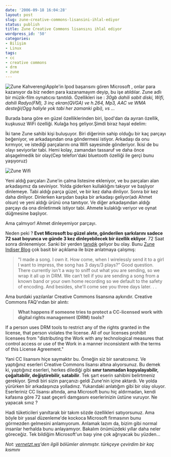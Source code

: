```yaml
---
date: '2006-09-18 16:04:28'
layout: post
slug: zune-creative-commons-lisansini-ihlal-ediyor
status: publish
title: Zune Creative Commons lisansını ihlal ediyor
wordpress_id: '50'
categories:
- Bilişim
- Linux
tags:
- cc
- creative commons
- drm
- zune
---
```


![Zune Kahverengi](http://www.sfgate.com/blogs/images/sfgate/techchron/2006/09/14/zune300x193.jpg)Apple'in Ipod başarısını gören Microsoft , onlar para kazanıyor da biz neden para kazanamayım deyip, bu işe atıldılar. Zune adlı bir müzik-film oynatıcısı tanıtıldı. Özellikleri ise : _30gb dahili sabit diski, Wifi, dahili Radyo(FM), 3 inç ekran(QVGA) ve h.264, Mp3, AAC ve WMA desteği(Ogg haliyle yok tabi her zamanki gibi), vs ..._

Burada bana göre en güzel özelliklerinden biri, Ipod'dan da ayıran özellik, kuşkusuz WiFi özelliği.
Kulağa hoş geliyor.Şimdi biraz hayal edelim: 

 

İki tane Zune sahibi kişi buluşuyor. Biri diğerinin sahip olduğu bir kaç  parçayı beğeniyor, ve arkadaşından ona göndermesi istiyor. Arkadaşı da onu kırmıyor, ve istediği parçalarını ona  Wifi sayesinde gönderiyor. İkisi de bu olayı seviyorlar tabi. Hemi kolay, zamandan tassaruf ve daha önce alışagelmedik bir olay(Cep telefon'daki bluetooth özelliği ile gerçi bunu yaşıyoruz)
 

  

![Zune Wifi](http://webnews.html.it/img/news/inner_img_c0c3c50d0b3b71df.jpg)



Yeni aldığ parçaları Zune'in çalma listesine ekleniyor, ve bu parçaları alan arkadaşımız da seviniyor. Yolda giderken kullaklığını takıyor ve başlıyor dinlemeye. Tabi aldığı parça güzel, ve bir kez daha dinliyor. Sonra bir kez daha dinliyor. 
Dinlerken karşıdan başka bir arkadaşı geliyor(adı Ahmet olsun) ve yeni aldığı ürünü ona tanıtıyor. Ve diğer arkadaşından aldığı parçayı da ona dinletirmek istiyor tabi. Ahmete kulaklığı veriyor ve oynat düğmesine başlıyor. 

Ama çalmıyor! Ahmet dinleyemiyor parçayı.

Neden peki ? **Evet Microsoft bu güzel alete, gönderilen şarkılarını sadece 72 saat boyunca ve günde 3 kez dinleyebilecek bir özellik ekliyor**. 72 Saat sonra dinlenemiyor. Sanki bir yerden [tanıdık](http://kare.fazlamesai.net/?start=8) geliyor bu olay.  Bunu [Zune Indiser Blog](http://www.zuneinsider.com/2006/09/answers_to_some.html) çok basit bir açıklama ile bize anlatmaya çalışmış:




> "I made a song. I own it. How come, when I wirelessly send it to a girl I want to impress, the song has 3 days/3 plays?" Good question. There currently isn't a way to sniff out what you are sending, so we wrap it all up in DRM.  We can’t tell if you are sending a song from a known band or your own home recording so we default to the safety of encoding. And besides, she'll come see you three days later. . .



Ama burdaki yazılanlar Creative Commons lisansına aykırıdır. Creative Commons FAQ'ından bir alıntı:





> **What happens if someone tries to protect a CC-licensed work with digital rights management (DRM) tools?**

If a person uses DRM tools to restrict any of the rights granted in the license, that person violates the license. All of our licenses prohibit licensees from "distributing the Work with any technological measures that control access or use of the Work in a manner inconsistent with the terms of this License Agreement." 





Yani CC lisansını hiçe saymaktır bu. Örneğin siz bir sanatcısınız. Ve yaptığınız eserleri Creative Commons lisansı altına alıyorsunuz. Bu demek ki, yaptığınız eserleri, herkes dilediği gibi **sınır tanımadan kopyalayabilir, çoğaltabilir, değiştirebilir, satabilir**. Tek şart eserin sahibini belirtmeniz gerekiyor.
Şimdi biri sizin parçanızı geldi Zune'nin içine aktardı. Ve yolda yürürken bir arkadaşınıza yolladınız. Yukarıdaki anlatığım gibi bir olay oluyor. Eserleriniz CC lisansı altında, ama Microsoft bunu hiç aldırmadan, kendi kafasına göre 72 saat geçerli damgasını eserlerinizin üstüne vuruyor. Ne yapacak sınız ?

Hadi tüketicileri yanıltarak bir takım sözde özellikleri satıyorsunuz. Ama böyle bir yasal düzenleme'de kockoca Microsoft firmasının bunu görmezden gelmesini anlamıyorum. Anlamak lazım da, bizim gibi normal insanlar herhalda bunu anlayamıyor. Bakalım önümüzdeki yıllar daha neler göreceğiz. Tek bildiğim Microsoft'un başı yine çok ağrıyacak bu yüzden...

_Not: [vernetzt.ws](http://vernetzt.ws/200609/zune-verletzt-creative-commons/)'den ilgili bölümler alınmıştır. türkçeye çevirdim bir kaç kısmını_
